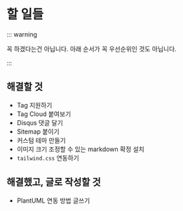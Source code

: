# 할 일들

::: warning

꼭 하겠다는건 아닙니다. 아래 순서가 꼭 우선순위인 것도 아닙니다.

:::

## 해결할 것 

- Tag 지원하기
- Tag Cloud 붙여보기 
- Disqus 댓글 달기 
- Sitemap 붙이기 
- 커스텀 테마 만들기 
- 이미지 크기 조정할 수 있는 markdown 확정 설치 
- `tailwind.css` 연동하기

## 해결했고, 글로 작성할 것

- PlantUML 연동 방법 글쓰기 